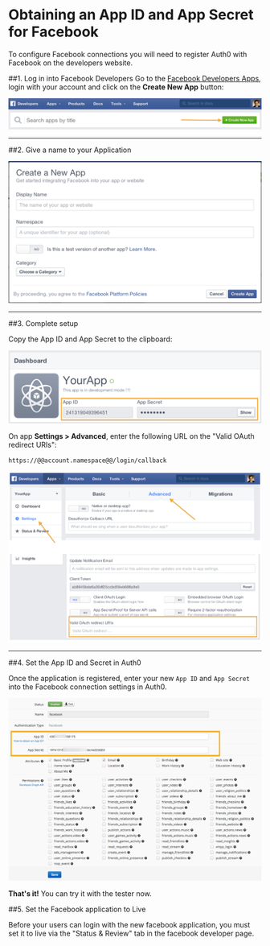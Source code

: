 # Obtaining an App ID and App Secret for Facebook

To configure Facebook connections you will need to register Auth0 with Facebook on the developers website.

##1. Log in into Facebook Developers
Go to the [Facebook Developers Apps](https://developers.facebook.com/apps), login with your account and click on the __Create New App__ button:

![](../media/articles/facebook-1.png)

---

##2. Give a name to your Application

![](../media/articles/facebook-2.png)

---

##3. Complete setup

Copy the App ID and App Secret to the clipboard:

![](../media/articles/facebook-3.png)

On app **Settings > Advanced**, enter the following URL on the "Valid OAuth redirect URIs":

    https://@@account.namespace@@/login/callback

![](../media/articles/facebook-3b.png)

---

##4. Set the App ID and Secret in Auth0

Once the application is registered, enter your new `App ID` and `App Secret` into the Facebook connection settings in Auth0.

![](../media/articles/facebook-4.png)

**That's it!** You can try it with the tester now.

##5. Set the Facebook application to Live

Before your users can login with the new facebook application, you must set it to live via the "Status & Review" tab in the facebook developer page.
